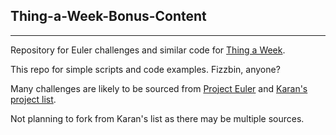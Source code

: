 ## Thing-a-Week-Bonus-Content
-----
Repository for Euler challenges and similar code for [Thing a Week](http://codeaweek.tumblr.com/).

This repo for simple scripts and code examples. Fizzbin, anyone?

Many challenges are likely to be sourced from [Project Euler](https://projecteuler.net/) and [Karan's project list](https://github.com/karan/Projects).

Not planning to fork from Karan's list as there may be multiple sources.
